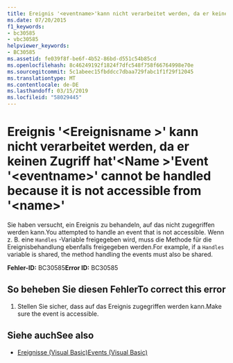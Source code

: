 ```yaml
---
title: Ereignis '<eventname>'kann nicht verarbeitet werden, da er keinen Zugriff hat'<name>'
ms.date: 07/20/2015
f1_keywords:
- bc30585
- vbc30585
helpviewer_keywords:
- BC30585
ms.assetid: fe039f8f-be6f-4b52-86bd-d551c54b85cd
ms.openlocfilehash: 8c46249192f1824f7dfc548f758f66764998e70e
ms.sourcegitcommit: 5c1abeec15fbddcc7dbaa729fabc1f1f29f12045
ms.translationtype: MT
ms.contentlocale: de-DE
ms.lasthandoff: 03/15/2019
ms.locfileid: "58029445"
---
```

# <a name="event-eventname-cannot-be-handled-because-it-is-not-accessible-from-name"></a><span data-ttu-id="d2f57-102">Ereignis '\<Ereignisname >' kann nicht verarbeitet werden, da er keinen Zugriff hat'\<Name >'</span><span class="sxs-lookup"><span data-stu-id="d2f57-102">Event '\<eventname>' cannot be handled because it is not accessible from '\<name>'</span></span>
<span data-ttu-id="d2f57-103">Sie haben versucht, ein Ereignis zu behandeln, auf das nicht zugegriffen werden kann.</span><span class="sxs-lookup"><span data-stu-id="d2f57-103">You attempted to handle an event that is not accessible.</span></span> <span data-ttu-id="d2f57-104">Wenn z. B. eine `Handles` -Variable freigegeben wird, muss die Methode für die Ereignisbehandlung ebenfalls freigegeben werden.</span><span class="sxs-lookup"><span data-stu-id="d2f57-104">For example, if a `Handles` variable is shared, the method handling the events must also be shared.</span></span>  
  
 <span data-ttu-id="d2f57-105">**Fehler-ID:** BC30585</span><span class="sxs-lookup"><span data-stu-id="d2f57-105">**Error ID:** BC30585</span></span>  
  
## <a name="to-correct-this-error"></a><span data-ttu-id="d2f57-106">So beheben Sie diesen Fehler</span><span class="sxs-lookup"><span data-stu-id="d2f57-106">To correct this error</span></span>  
  
1.  <span data-ttu-id="d2f57-107">Stellen Sie sicher, dass auf das Ereignis zugegriffen werden kann.</span><span class="sxs-lookup"><span data-stu-id="d2f57-107">Make sure the event is accessible.</span></span>  
  
## <a name="see-also"></a><span data-ttu-id="d2f57-108">Siehe auch</span><span class="sxs-lookup"><span data-stu-id="d2f57-108">See also</span></span>

- [<span data-ttu-id="d2f57-109">Ereignisse (Visual Basic)</span><span class="sxs-lookup"><span data-stu-id="d2f57-109">Events (Visual Basic)</span></span>](~/docs/visual-basic/programming-guide/language-features/events/index.md)
